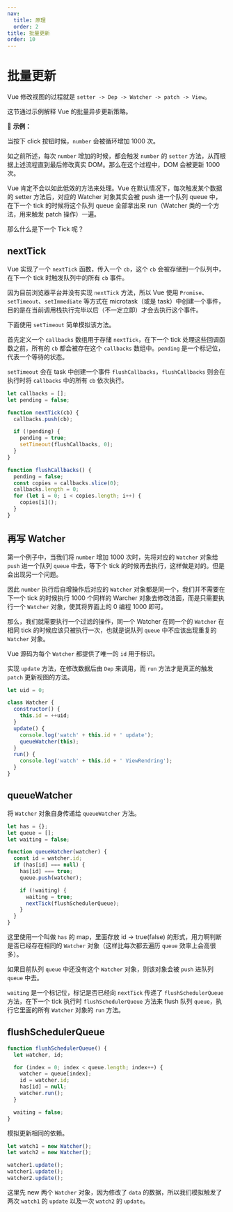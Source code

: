 ```yaml
---
nav:
  title: 原理
  order: 2
title: 批量更新
order: 10
---
```


# 批量更新

Vue 修改视图的过程就是 `setter -> Dep -> Watcher -> patch -> View`。

这节通过示例解释 Vue 的批量异步更新策略。

🌰 **示例：**

当按下 click 按钮时候，`number` 会被循环增加 1000 次。

如之前所述，每次 `number` 增加的时候，都会触发 `number` 的 `setter` 方法，从而根据上述流程直到最后修改真实 DOM。那么在这个过程中，DOM 会被更新 1000 次。

Vue 肯定不会以如此低效的方法来处理。Vue 在默认情况下，每次触发某个数据的 setter 方法后，对应的 Watcher 对象其实会被 push 进一个队列 queue 中，在下一个 tick 的时候将这个队列 queue 全部拿出来 run（Watcher 类的一个方法，用来触发 patch 操作）一遍。

那么什么是下一个 Tick 呢？

## nextTick

Vue 实现了一个 `nextTick` 函数，传入一个 `cb`，这个 `cb` 会被存储到一个队列中，在下一个 tick 时触发队列中的所有 `cb` 事件。

因为目前浏览器平台并没有实现 `nextTick` 方法，所以 Vue 使用 `Promise`、`setTimeout`、`setImmediate` 等方式在 microtask（或是 task）中创建一个事件，目的是在当前调用栈执行完毕以后（不一定立即）才会去执行这个事件。

下面使用 `setTimeout` 简单模拟该方法。

首先定义一个 `callbacks` 数组用于存储 `nextTick`，在下一个 tick 处理这些回调函数之前，所有的 `cb` 都会被存在这个 `callbacks` 数组中。`pending` 是一个标记位，代表一个等待的状态。

`setTimeout` 会在 task 中创建一个事件 `flushCallbacks`，`flushCallbacks` 则会在执行时将 `callbacks` 中的所有 `cb` 依次执行。

```js
let callbacks = [];
let pending = false;

function nextTick(cb) {
  callbacks.push(cb);

  if (!pending) {
    pending = true;
    setTimeout(flushCallbacks, 0);
  }
}

function flushCallbacks() {
  pending = false;
  const copies = callbacks.slice(0);
  callbacks.length = 0;
  for (let i = 0; i < copies.length; i++) {
    copies[i]();
  }
}
```

## 再写 Watcher

第一个例子中，当我们将 `number` 增加 1000 次时，先将对应的 `Watcher` 对象给 `push` 进一个队列 `queue` 中去，等下个 tick 的时候再去执行，这样做是对的。但是会出现另一个问题。

因此 `number` 执行后自增操作后对应的 `Watcher` 对象都是同一个，我们并不需要在下一个 tick 的时候执行 1000 个同样的 Warcher 对象去修改洁面，而是只需要执行一个 `Watcher` 对象，使其将界面上的 0 编程 1000 即可。

那么，我们就需要执行一个过滤的操作，同一个 Watcher 在同一个的 `Watcher` 在相同 tick 的时候应该只被执行一次，也就是说队列 `queue` 中不应该出现重复的 `Watcher` 对象。

Vue 源码为每个 `Watcher` 都提供了唯一的 `id` 用于标识。

实现 `update` 方法，在修改数据后由 `Dep` 来调用，而 `run` 方法才是真正的触发 `patch` 更新视图的方法。

```js
let uid = 0;

class Watcher {
  constructor() {
    this.id = ++uid;
  }
  update() {
    console.log('watch' + this.id + ' update');
    queueWatcher(this);
  }
  run() {
    console.log('watch' + this.id + ' ViewRendring');
  }
}
```

## queueWatcher

将 `Watcher` 对象自身传递给 `queueWatcher` 方法。

```js
let has = {};
let queue = [];
let waiting = false;

function queueWatcher(watcher) {
  const id = watcher.id;
  if (has[id] === null) {
    has[id] === true;
    queue.push(watcher);

    if (!waiting) {
      waiting = true;
      nextTick(flushSchedulerQueue);
    }
  }
}
```

这里使用一个叫做 `has` 的 map，里面存放 id -> true(false) 的形式，用力啊判断是否已经存在相同的 `Watcher` 对象（这样比每次都去遍历 `queue` 效率上会高很多）。

如果目前队列 `queue` 中还没有这个 `Watcher` 对象，则该对象会被 `push` 进队列 `queue` 中去。

`waiting` 是一个标记位，标记是否已经向 `nextTick` 传递了 `flushSchedulerQueue` 方法，在下一个 tick 执行时 `flushSchedulerQueue` 方法来 flush 队列 `queue`，执行它里面的所有 `Watcher` 对象的 `run` 方法。

## flushSchedulerQueue

```js
function flushSchedulerQueue() {
  let watcher, id;

  for (index = 0; index < queue.length; index++) {
    watcher = queue[index];
    id = watcher.id;
    has[id] = null;
    watcher.run();
  }

  waiting = false;
}
```

模拟更新相同的依赖。

```js
let watch1 = new Watcher();
let watch2 = new Watcher();

watcher1.update();
watcher1.update();
watcher2.update();
```

这里先 new 两个 `Watcher` 对象，因为修改了 `data` 的数据，所以我们模拟触发了两次 `watch1` 的 `update` 以及一次 `watch2` 的 `update`。
